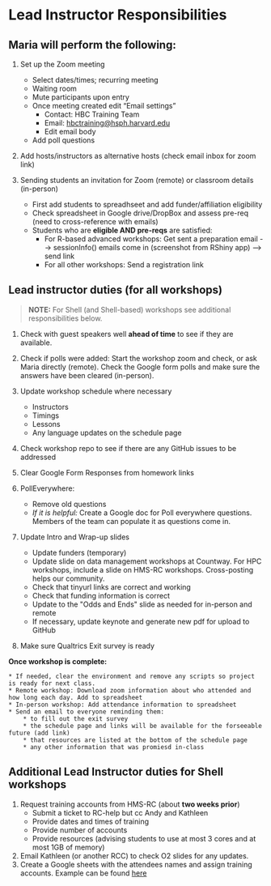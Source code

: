 # Lead Instructor Responsibilities

## Maria will perform the following:

1. Set up the Zoom meeting
    - Select dates/times; recurring meeting 
    - Waiting room
    - Mute participants upon entry
    - Once meeting created edit “Email settings”
      - Contact: HBC Training Team
      - Email: hbctraining@hsph.harvard.edu
      - Edit email body
    - Add poll questions
  
2. Add hosts/instructors as alternative hosts (check email inbox for zoom link)

3. Sending students an invitation for Zoom (remote) or classroom details (in-person)
    - First add students to spreadhseet and add funder/affiliation eligibility
    - Check spreadsheet in Google drive/DropBox and assess pre-req (need to cross-reference with emails)
    - Students who are **eligible AND pre-reqs** are satisfied:
       -  For R-based advanced workshops: Get sent a preparation email  --> sessionInfo() emails come in (screenshot from RShiny app) --> send link
       -  For all other workshops: Send a registration link 

## Lead instructor duties (for all workshops)

> **NOTE:** For Shell (and Shell-based) workshops see additional responsibilities below.

1. Check with guest speakers well **ahead of time** to see if they are available. 

2. Check if polls were added: Start the workshop zoom and check, or ask Maria directly (remote). Check the Google form polls and make sure the answers have been cleared (in-person).

5. Update workshop schedule where necessary
    - Instructors
    - Timings 
    - Lessons
    - Any language updates on the schedule page

6. Check workshop repo to see if there are any GitHub issues to be addressed

7. Clear Google Form Responses from homework links

8. PollEverywhere:
    - Remove old questions
    - _If it is helpful:_ Create a Google doc for Poll everywhere questions. Members of the team can populate it as questions come in.
   
9. Update Intro and Wrap-up slides
    - Update funders (temporary)
    - Update slide on data management workshops at Countway. For HPC workshops, include a slide on HMS-RC workshops. Cross-posting helps our community.
    - Check that tinyurl links are correct and working
    - Check that funding information is correct
    - Update to the "Odds and Ends" slide as needed for in-person and remote
    - If necessary, update keynote and generate new pdf for upload to GitHub
    
10. Make sure Qualtrics Exit survey is ready


**Once workshop is complete:**

    * If needed, clear the environment and remove any scripts so project is ready for next class.
    * Remote workshop: Download zoom information about who attended and how long each day. Add to spreadsheet
    * In-person workshop: Add attendance information to spreadsheet
    * Send an email to everyone reminding them:
        * to fill out the exit survey
        * the schedule page and links will be available for the forseeable future (add link)
        * that resources are listed at the bottom of the schedule page
        * any other information that was promiesd in-class

## Additional Lead Instructor duties for Shell workshops

1. Request training accounts from HMS-RC (about **two weeks prior**)
    - Submit a ticket to RC-help but cc Andy and Kathleen
    - Provide dates and times of training
    - Provide number of accounts
    - Provide resources (advising students to use at most 3 cores and at most 1GB of memory)
2. Email Kathleen (or another RCC) to check O2 slides for any updates.
3. Create a Google sheets with the attendees names and assign training accounts. Example can be found [here](https://docs.google.com/spreadsheets/d/1fxpzu5NU20y_Wh4ILZXa9YRh6JzXulTulaoOJ0mmNTs/edit#gid=0)
